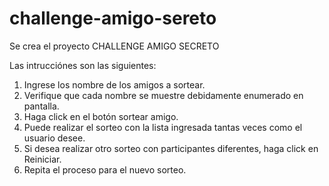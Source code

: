 # challenge-amigo-sereto

Se crea el proyecto CHALLENGE AMIGO SECRETO

Las intrucciónes son las siguientes:
1. Ingrese los nombre de los amigos a sortear.
2. Verifique que cada nombre se muestre debidamente enumerado en pantalla.
3. Haga click en el botón sortear amigo.
4. Puede realizar el sorteo con la lista ingresada tantas veces como el usuario desee.
5. Si desea realizar otro sorteo con participantes diferentes, haga click en Reiniciar.
6. Repita el proceso para el nuevo sorteo.
